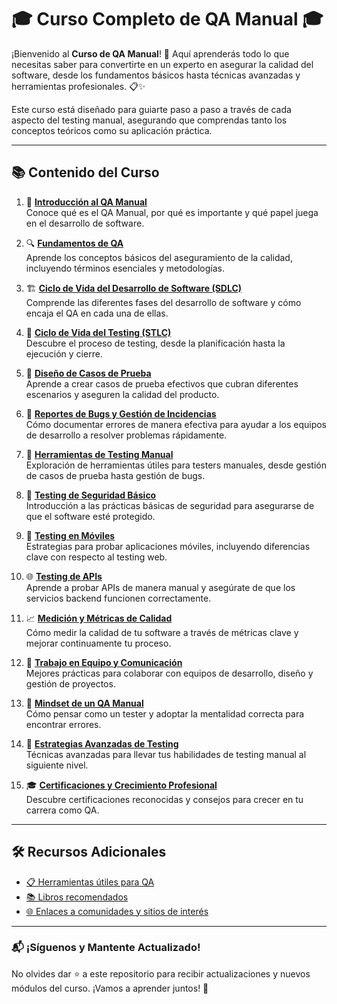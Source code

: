 # 🎓 **Curso Completo de QA Manual** 🎓

¡Bienvenido al **Curso de QA Manual**! 🚀 Aquí aprenderás todo lo que necesitas saber para convertirte en un experto en asegurar la calidad del software, desde los fundamentos básicos hasta técnicas avanzadas y herramientas profesionales. 📋✨

Este curso está diseñado para guiarte paso a paso a través de cada aspecto del testing manual, asegurando que comprendas tanto los conceptos teóricos como su aplicación práctica. 

---

## 📚 **Contenido del Curso**

1. 🏁 [**Introducción al QA Manual**](./Module-01-Introduction/README.md)  
   Conoce qué es el QA Manual, por qué es importante y qué papel juega en el desarrollo de software.

2. 🔍 [**Fundamentos de QA**](./Module-02-Fundamentals/README.md)  
   Aprende los conceptos básicos del aseguramiento de la calidad, incluyendo términos esenciales y metodologías.

3. 🏗️ [**Ciclo de Vida del Desarrollo de Software (SDLC)**](./Module-03-SDLC/README.md)  
   Comprende las diferentes fases del desarrollo de software y cómo encaja el QA en cada una de ellas.

4. 🔄 [**Ciclo de Vida del Testing (STLC)**](./Module-04-STLC/README.md)  
   Descubre el proceso de testing, desde la planificación hasta la ejecución y cierre.

5. 📝 [**Diseño de Casos de Prueba**](./Module-05-Test-Case-Design/README.md)  
   Aprende a crear casos de prueba efectivos que cubran diferentes escenarios y aseguren la calidad del producto.

6. 🐞 [**Reportes de Bugs y Gestión de Incidencias**](./Module-06-Bug-Reporting/README.md)  
   Cómo documentar errores de manera efectiva para ayudar a los equipos de desarrollo a resolver problemas rápidamente.

7. 🔧 [**Herramientas de Testing Manual**](./Module-07-Manual-Testing-Tools/README.md)  
   Exploración de herramientas útiles para testers manuales, desde gestión de casos de prueba hasta gestión de bugs.

8. 🔐 [**Testing de Seguridad Básico**](./Module-08-Security-Testing/README.md)  
   Introducción a las prácticas básicas de seguridad para asegurarse de que el software esté protegido.

9. 📱 [**Testing en Móviles**](./Module-09-Mobile-Testing/README.md)  
   Estrategias para probar aplicaciones móviles, incluyendo diferencias clave con respecto al testing web.

10. 🌐 [**Testing de APIs**](./Module-10-API-Testing/README.md)  
    Aprende a probar APIs de manera manual y asegúrate de que los servicios backend funcionen correctamente.

11. 📈 [**Medición y Métricas de Calidad**](./Module-11-Metrics/README.md)  
    Cómo medir la calidad de tu software a través de métricas clave y mejorar continuamente tu proceso.

12. 🤝 [**Trabajo en Equipo y Comunicación**](./Module-12-Teamwork/README.md)  
    Mejores prácticas para colaborar con equipos de desarrollo, diseño y gestión de proyectos.

13. 🧠 [**Mindset de un QA Manual**](./Module-13-QA-Mindset/README.md)  
    Cómo pensar como un tester y adoptar la mentalidad correcta para encontrar errores.

14. 🚀 [**Estrategias Avanzadas de Testing**](./Module-14-Advanced-Testing-Strategies/README.md)  
    Técnicas avanzadas para llevar tus habilidades de testing manual al siguiente nivel.

15. 🎓 [**Certificaciones y Crecimiento Profesional**](./Module-15-Career-Certifications/README.md)  
    Descubre certificaciones reconocidas y consejos para crecer en tu carrera como QA.

---

## 🛠️ **Recursos Adicionales**
- [📋 Herramientas útiles para QA](./resources/tools.md)
- [📚 Libros recomendados](./resources/books.md)
- [🌐 Enlaces a comunidades y sitios de interés](./resources/links.md)

---

### 📬 **¡Síguenos y Mantente Actualizado!**
No olvides dar ⭐️ a este repositorio para recibir actualizaciones y nuevos módulos del curso. ¡Vamos a aprender juntos! 🙌
